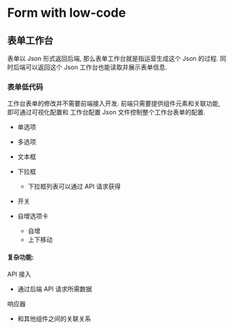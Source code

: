 # Form with low-code

## 表单工作台

表单以 Json 形式返回后端, 那么表单工作台就是指运营生成这个 Json 的过程. 同时后端可以返回这个 Json 工作台也能读取并展示表单信息.



### 表单低代码

工作台表单的修改并不需要前端接入开发. 前端只需要提供组件元素和关联功能, 即可通过可视化配置和 工作台配置 Json 文件控制整个工作台表单的配置.

- 单选项
- 多选项
- 文本框
- 下拉框
  - 下拉框列表可以通过 API 请求获得 

- 开关
- 自增选项卡
  - 自增
  - 上下移动


#### 复杂功能:

API 接入

- 通过后端 API 请求所需数据

响应器

- 和其他组件之间的关联关系